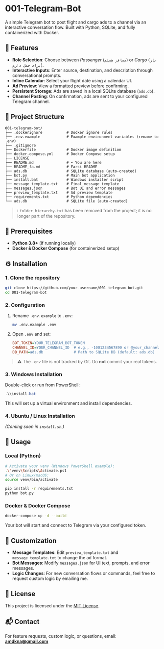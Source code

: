 # 001-Telegram-Bot

A simple Telegram bot to post flight and cargo ads to a channel via an interactive conversation flow. Built with Python, SQLite, and fully containerized with Docker.

## 🎯 Features

* **Role Selection**: Choose between *Passenger* (`مسافر هستم`) or *Cargo* (`بار برای حمل دارم`).
* **Interactive Inputs**: Enter source, destination, and description through conversational prompts.
* **Inline Calendar**: Select your flight date using a calendar UI.
* **Ad Preview**: View a formatted preview before confirming.
* **Persistent Storage**: Ads are saved in a local SQLite database (`ads.db`).
* **Channel Posting**: On confirmation, ads are sent to your configured Telegram channel.

## 📁 Project Structure

```
001-telegram-bot/
├── .dockerignore           # Docker ignore rules
├── .env.example            # Example environment variables (rename to .env)
├── .gitignore
├── Dockerfile              # Docker image definition
├── docker-compose.yml      # Docker Compose setup
├── LICENSE
├── README.md               # ← You are here
├── README_fa.md            # Farsi README
├── ads.db                  # SQLite database (auto-created)
├── bot.py                  # Main bot application
├── install.bat             # Windows installer script
├── message_template.txt    # Final message template
├── messages.json           # Bot UI and error messages
├── preview_template.txt    # Ad preview template
├── requirements.txt        # Python dependencies
└── ads.db                  # SQLite file (auto-created)
```

> ℹ️ `folder_hierarchy.txt` has been removed from the project; it is no longer part of the repository.

## 🚀 Prerequisites

* **Python 3.8+** (if running locally)
* **Docker & Docker Compose** (for containerized setup)

## ⚙️ Installation

### 1. Clone the repository

```bash
git clone https://github.com/your-username/001-telegram-bot.git
cd 001-telegram-bot
```

### 2. Configuration

1. Rename `.env.example` to `.env`:

   ```bash
   mv .env.example .env
   ```
2. Open `.env` and set:

   ```ini
   BOT_TOKEN=YOUR_TELEGRAM_BOT_TOKEN
   CHANNEL_ID=YOUR_CHANNEL_ID  # e.g., -1001234567890 or @your_channel
   DB_PATH=ads.db              # Path to SQLite DB (default: ads.db)
   ```

> ⚠️ The `.env` file is not tracked by Git. Do **not** commit your real tokens.

### 3. Windows Installation

Double-click or run from PowerShell:

```powershell
.\\install.bat
```

This will set up a virtual environment and install dependencies.

### 4. Ubuntu / Linux Installation

*(Coming soon in `install.sh`.)*

## 🏃 Usage

### Local (Python)

```bash
# Activate your venv (Windows PowerShell example):
.\"venv\Scripts\Activate.ps1
# Or on Linux/macOS:
source venv/bin/activate

pip install -r requirements.txt
python bot.py
```

### Docker & Docker Compose

```bash
docker-compose up -d --build
```

Your bot will start and connect to Telegram via your configured token.

## 🔧 Customization

* **Message Templates**: Edit `preview_template.txt` and `message_template.txt` to change the ad format.
* **Bot Messages**: Modify `messages.json` for UI text, prompts, and error messages.
* **Logic Changes**: For new conversation flows or commands, feel free to request custom logic by emailing me.

## 📄 License

This project is licensed under the [MIT License](LICENSE).

## 📬 Contact

For feature requests, custom logic, or questions, email: **[amdkna@gmail.com](mailto:amdkna@gmail.com)**
